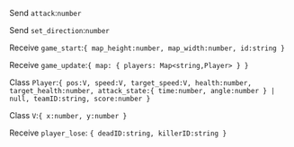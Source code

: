 Send `attack`:`number`

Send `set_direction`:`number`

Receive `game_start`:`{ map_height:number, map_width:number, id:string }`

Receive `game_update`:`{ map: { players: Map<string,Player> } }`

Class `Player`:`{ pos:V, speed:V, target_speed:V, health:number, target_health:number, attack_state:{ time:number, angle:number } | null, teamID:string, score:number }`

Class `V`:`{ x:number, y:number }`

Receive `player_lose`: `{ deadID:string, killerID:string }`